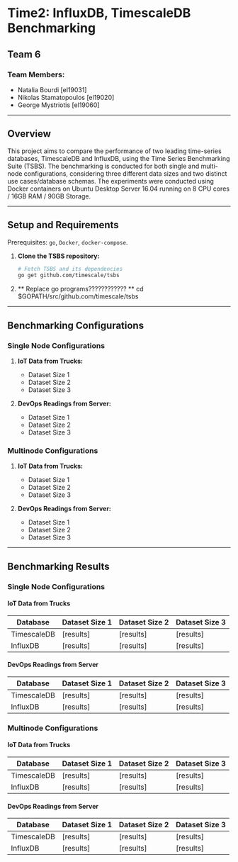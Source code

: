 # Time2: InfluxDB, TimescaleDB Benchmarking

## Team 6

### Team Members:
- Natalia Bourdi [el19031]
- Nikolas Stamatopoulos [el19020]
- George Mystriotis [el19060]

---

## Overview

This project aims to compare the performance of two leading time-series databases, TimescaleDB and InfluxDB, using the Time Series Benchmarking Suite (TSBS). The benchmarking is conducted for both single and multi-node configurations, considering three different data sizes and two distinct use cases/database schemas. 
The experiments were conducted using Docker containers on Ubuntu Desktop Server 16.04 running on 8 CPU cores / 16GB RAM / 90GB Storage.

---

## Setup and Requirements

Prerequisites: `go`, `Docker`, `docker-compose`.

1. **Clone the TSBS repository:**
   ```bash
   # Fetch TSBS and its dependencies
   go get github.com/timescale/tsbs
2. ** Replace go programs???????????? **
   cd $GOPATH/src/github.com/timescale/tsbs




---

## Benchmarking Configurations

### Single Node Configurations

1. **IoT Data from Trucks:**
   - Dataset Size 1
   - Dataset Size 2
   - Dataset Size 3

2. **DevOps Readings from Server:**
   - Dataset Size 1
   - Dataset Size 2
   - Dataset Size 3

### Multinode Configurations

1. **IoT Data from Trucks:**
   - Dataset Size 1
   - Dataset Size 2
   - Dataset Size 3

2. **DevOps Readings from Server:**
   - Dataset Size 1
   - Dataset Size 2
   - Dataset Size 3

---

## Benchmarking Results

### Single Node Configurations

#### IoT Data from Trucks

| Database       | Dataset Size 1 | Dataset Size 2 | Dataset Size 3 |
| -------------- | -------------- | -------------- | -------------- |
| TimescaleDB    | [results]      | [results]      | [results]      |
| InfluxDB       | [results]      | [results]      | [results]      |

#### DevOps Readings from Server

| Database       | Dataset Size 1 | Dataset Size 2 | Dataset Size 3 |
| -------------- | -------------- | -------------- | -------------- |
| TimescaleDB    | [results]      | [results]      | [results]      |
| InfluxDB       | [results]      | [results]      | [results]      |

### Multinode Configurations

#### IoT Data from Trucks

| Database       | Dataset Size 1 | Dataset Size 2 | Dataset Size 3 |
| -------------- | -------------- | -------------- | -------------- |
| TimescaleDB    | [results]      | [results]      | [results]      |
| InfluxDB       | [results]      | [results]      | [results]      |

#### DevOps Readings from Server

| Database       | Dataset Size 1 | Dataset Size 2 | Dataset Size 3 |
| -------------- | -------------- | -------------- | -------------- |
| TimescaleDB    | [results]      | [results]      | [results]      |
| InfluxDB       | [results]      | [results]      | [results]      |


